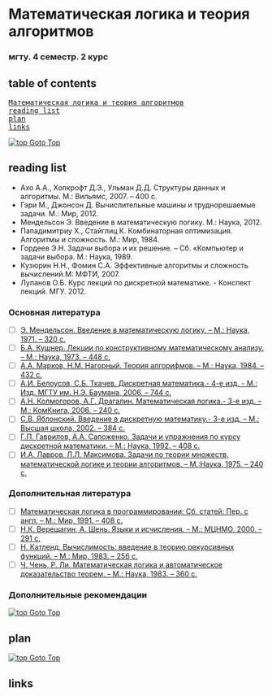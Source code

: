 # Математическая логика и теория алгоритмов

[comment]: # (TODO: enum title of subject)
### мгту. 4 семестр. 2 курс

## table of contents

<pre>
<a href="#математическая-логика-и-теория-алгоритмов">Математическая логика и теория алгоритмов</a>
<a href="#reading-list">reading list</a>
<a href="#plan">plan</a>
<a href="#links">links</a>
</pre>

[![top] Goto Top](#table-of-contents)

## reading list


- Ахо А.А., Хопкрофт Д.Э., Ульман Д.Д. Структуры данных и алгоритмы. М.: Вильямс, 2007. – 400 с.
- Гэри М., Джонсон Д. Вычислительные машины и труднорешаемые задачи. М.: Мир, 2012.
- Мендельсон Э. Введение в математическую логику. М.: Наука, 2012.
- Пападимитриу Х., Стайглиц К. Комбинаторная оптимизация. Алгоритмы и сложность. М.: Мир, 1984.
- Гордеев Э.Н. Задачи выбора и их решение. – Сб. «Компьютер и задачи выбора. М.: Наука, 1989.
- Кузюрин Н.Н., Фомин С.А. Эффективные алгоритмы и сложность вычислений.М: МФТИ, 2007.
- Лупанов О.Б. Курс лекций по дискретной математике. - Конспект лекций. МГУ. 2012.


### Основная литература

- [ ] [Э. Мендельсон. Введение в математическую логику. – М.: Наука, 1971. – 320 с.]()
- [ ] [Б.А. Кушнер. Лекции по конструктивному математическому анализу. – М.: Наука, 1973. – 448 с.]()
- [ ] [А.А. Марков, Н.М. Нагорный. Теория алгорифмов. – М.: Наука, 1984. – 432 с.]()
- [ ] [А.И. Белоусов, С.Б. Ткачев. Дискретная математика.- 4-е изд. - М.: Изд. МГТУ им. Н.Э. Баумана, 2006. – 744 с. ]()
- [ ] [А.Н. Колмогоров, А.Г. Драгалин. Математическая логика.- 3-е изд. – М.: КомКнига, 2006. – 240 с.]()
- [ ] [С.В. Яблонский. Введение в дискретную математику.- 3-е изд. – М.: Высшая школа, 2002. – 384 с.]()
- [ ] [Г.П. Гаврилов, А.А. Сапоженко. Задачи и упражнения по курсу дискретной математики. – М.: Наука, 1992. – 408 с.]()
- [ ] [И.А. Лавров, Л.Л. Максимова. Задачи по теории множеств, математической логике и теории алгоритмов. – М.:Наука, 1975. – 240 с.]()

### Дополнительная литература

- [ ] [Математическая логика в программировании: Сб. статей: Пер. с англ. – М.: Мир, 1991. – 408 с.]()
- [ ] [Н.К. Верещагин, А. Шень. Языки и исчисления. – М.: МЦНМО, 2000. – 291 с.]()
- [ ] [Н. Катленд. Вычислимость: введение в теорию рекурсивных функций. – М.: Мир, 1983. – 256 с.]()
- [ ] [Ч. Чень, Р. Ли. Математическая логика и автоматическое доказательство теорем. – М.: Наука, 1983. – 360 с.]()

### Дополнительные рекомендации

[![top] Goto Top](#table-of-contents)

## plan





[![top] Goto Top](#table-of-contents)

## links





[top]: https://muflihun.github.io/easyloggingpp/images/up.png?v=4
